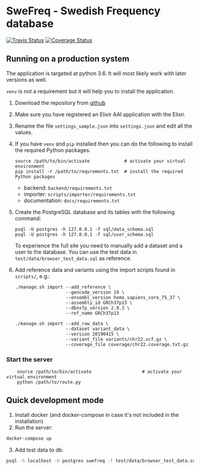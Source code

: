 SweFreq - Swedish Frequency database
====================================
[![Travis Status][travis-badge]][travis-link]
[![Coverage Status][coveralls-badge]][coveralls-link]


Running on a production system
------------------------------

The application is targeted at python 3.6. It will most likely work with later versions as well.

`venv` is not a requirement but it will help you to install the application.

1. Download the repository from [github](https://github.com/NBISweden/swefreq)

2. Make sure you have registered an Elixir AAI application with the Elixir.

3. Rename the file `settings_sample.json` into `settings.json` and edit all
   the values.

5. If you have `venv` and `pip` installed then you can do the following
   to install the required Python packages.

   ```
   source /path/to/bin/activate             # activate your virtual environment
   pip install -r /path/to/requrements.txt  # install the required Python packages
   ```

   * backend: `backend/requirements.txt`
   * importer: `scripts/importer/requirements.txt`
   * documentation: `docs/requirements.txt`


6. Create the PostgreSQL database and its tables with the following command:

   ```
   psql -U postgres -h 127.0.0.1 -f sql/data_schema.sql
   psql -U postgres -h 127.0.0.1 -f sql/user_schema.sql
   ```

   To experience the full site you need to manually add a dataset and a user to the database.
   You can use the test data in `test/data/browser_test_data.sql` as reference.

7. Add reference data and variants using the import scripts found in `scripts/`, e.g.:

   ```
   ./manage.sh import --add_reference \
                      --gencode_version 19 \
                      --ensembl_version homo_sapiens_core_75_37 \
                      --assembly_id GRCh37p13 \
                      --dbnsfp_version 2.9.3 \
                      --ref_name GRCh37p13

   ./manage.sh import --add_raw_data \
                      --dataset variant_data \
                      --version 20190415 \
                      --variant_file variants/chr22.vcf.gz \
                      --coverage_file coverage/chr22.coverage.txt.gz
   ```

### Start the server

```
    source /path/to/bin/activate                   # activate your virtual environment
    python /path/to/route.py
```

Quick development mode
----------------------

1. Install docker (and docker-compose in case it's not included in the installation) 
2. Run the server:
```bash
docker-compose up
```
3. Add test data to db:
```bash
psql -h localhost -U postgres swefreq -f test/data/browser_test_data.sql
```

[travis-badge]: https://travis-ci.org/NBISweden/swefreq.svg?branch=develop
[travis-link]: https://travis-ci.org/NBISweden/swefreq
[coveralls-badge]: https://coveralls.io/repos/github/NBISweden/swefreq/badge.svg?branch=develop
[coveralls-link]: https://coveralls.io/github/NBISweden/swefreq?branch=develop
